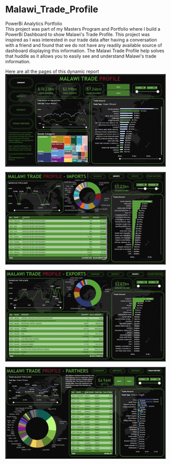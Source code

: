 # Malawi_Trade_Profile
PowerBi Analytics Portfolio  
This project was part of my Masters Program and Portfolio where I build a PowerBi Dashboard to show Malawi's Trade Profile. This project was inspired as I was interested in our trade data after having a conversation with a friend and found that we do not have any readily available source of dashboard displaying this information. The Malawi Trade Profile help solves that huddle as it allows you to easily see and understand Malawi's trade information.  
  
Here are all the pages of this dynamic report  
![Summary Page](summary.png)  

![Summary Page](imports.png)  

![Summary Page](exports.png)  

![Summary Page](partners.png)
